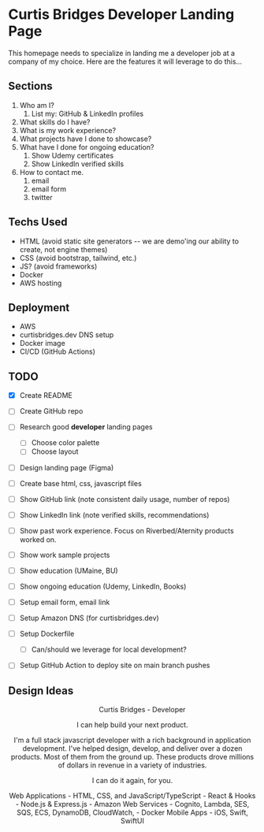 # Curtis Bridges Developer Landing Page

This homepage needs to specialize in landing me a developer job at a company of my choice. Here are the features it will leverage to do this...

## Sections

1. Who am I?
   1. List my: GitHub & LinkedIn profiles
2. What skills do I have?
3. What is my work experience?
4. What projects have I done to showcase?
5. What have I done for ongoing education?
   1. Show Udemy certificates
   2. Show LinkedIn verified skills
6. How to contact me.
   1. email
   2. email form
   3. twitter

## Techs Used

- HTML (avoid static site generators -- we are demo'ing our ability to create, not engine themes)
- CSS (avoid bootstrap, tailwind, etc.)
- JS? (avoid frameworks)
- Docker
- AWS hosting

## Deployment

- AWS
- curtisbridges.dev DNS setup
- Docker image
- CI/CD (GitHub Actions)

## TODO
- [x] Create README
- [ ] Create GitHub repo
- [ ] Research good __developer__ landing pages
  - [ ] Choose color palette
  - [ ] Choose layout
- [ ] Design landing page (Figma)
- [ ] Create base html, css, javascript files
- [ ] Show GitHub link (note consistent daily usage, number of repos)
- [ ] Show LinkedIn link (note verified skills, recommendations)
- [ ] Show past work experience. Focus on Riverbed/Aternity products worked on.
- [ ] Show work sample projects
- [ ] Show education (UMaine, BU)
- [ ] Show ongoing education (Udemy, LinkedIn, Books)
- [ ] Setup email form, email link
- [ ] Setup Amazon DNS (for curtisbridges.dev)
- [ ] Setup Dockerfile
  - [ ] Can/should we leverage for local development?
- [ ] Setup GitHub Action to deploy site on main branch pushes


## Design Ideas

<Header />
<Menu>
  <Home>Curtis Bridges - Developer</Home>
  <GitHub />
  <LinkedIn />
  <Twitter />
</Menu>

<Introduction>
  I can help build your next product.

  I'm a full stack javascript developer with a rich background in application development.
  I've helped design, develop, and deliver over a dozen products. Most of them from the ground up. These products drove millions of dollars in revenue in a variety of industries.

  I can do it again, for you.
</Introduction>

<Skills>
  Web Applications
    - HTML, CSS, and JavaScript/TypeScript
    - React & Hooks
    - Node.js & Express.js
    - Amazon Web Services
      - Cognito, Lambda, SES, SQS, ECS, DynamoDB, CloudWatch,
    - Docker
  Mobile Apps
    - iOS, Swift, SwiftUI
</Skills>

<Work>
  <Riverbed & Aternity>
    <AppInternals SaaS />
    <AppInternals />
    <Panorama />
  </Riverbed & Aternity>
  <LogMatrix />
  <efi & VUTEk />
</Work>

<Education>
  <Ongoing>
    <Udemy />
    <LinkedIn />
  </Ongoing>
  <Formal>
    <Boston University />
    <UMaine />
  </Formal>
</Education>

<Contact Form />

<Footer />
